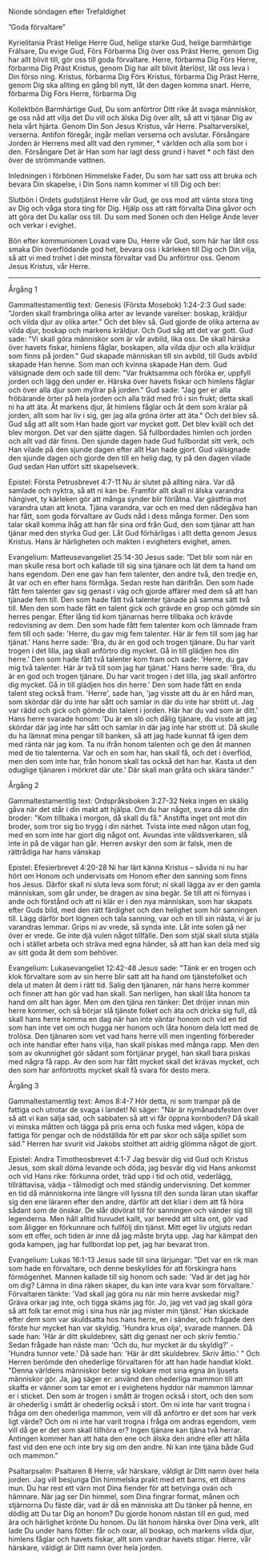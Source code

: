 Nionde söndagen efter Trefaldighet




”Goda förvaltare”




Kyrielitania
Präst        Helige Herre Gud, helige starke Gud, helige barmhärtige Frälsare, Du evige Gud,
Förs        Förbarma Dig över oss
Präst        Herre, genom Dig har allt blivit till, gör oss till goda förvaltare. Herre, förbarma Dig
Förs        Herre, förbarma Dig
Präst        Kristus, genom Dig har allt blivit återlöst, låt oss leva i Din förso ning. Kristus, förbarma Dig
Förs        Kristus, förbarma Dig
Präst        Herre, genom Dig ska allting en gång bli nytt, låt den dagen komma snart. Herre, förbarma Dig
Förs        Herre, förbarma Dig




Kollektbön
Barmhärtige Gud, Du som anförtror Ditt rike åt svaga människor, ge oss nåd att vilja det Du vill och älska Dig över allt, så att vi tjänar Dig av hela vårt hjärta.
Genom Din Son Jesus Kristus, vår Herre.
Psaltarversikel, verserna. Antifon föregår, ingår mellan verserna och avslutar.
Försångare        Jorden är Herrens med allt vad den rymmer, * världen och alla som bor i den.
Försångare        Det är Han som har lagt dess grund i havet * och fäst den över de strömmande vattnen.        




Inledningen i förbönen
Himmelske Fader, Du som har satt oss att bruka och bevara Din skapelse, i Din Sons namn kommer vi till Dig och ber:




Slutbön i Ordets gudstjänst
Herre vår Gud, ge oss mod att vänta stora ting av Dig och våga stora ting för Dig. Hjälp oss att rätt förvalta Dina gåvor och att göra det Du kallar oss till. 
Du som med Sonen och den Helige Ande lever och verkar i evighet.




Bön efter kommunionen
Lovad vare Du, Herre vår Gud, som här har låtit oss smaka Din överflödande god het, bevara oss i kärleken till Dig och Din vilja, så att vi med trohet i det minsta förvaltar vad Du anförtror oss.
Genom Jesus Kristus, vår Herre.








________________
Årgång 1




Gammaltestamentlig text: Genesis (Första Mosebok) 1:24-2:3
Gud sade: "Jorden skall frambringa olika arter av levande varelser: boskap, kräldjur och vilda djur av olika arter." Och det blev så. Gud gjorde de olika arterna av vilda djur, boskap och markens kräldjur. Och Gud såg att det var gott. 
Gud sade: "Vi skall göra människor som är vår avbild, lika oss. De skall härska över havets fiskar, himlens fåglar, boskapen, alla vilda djur och alla kräldjur som finns på jorden." Gud skapade människan till sin avbild, till Guds avbild skapade Han henne. Som man och kvinna skapade Han dem. Gud välsignade dem och sade till dem: "Var fruktsamma och föröka er, uppfyll jorden och lägg den under er. Härska över havets fiskar och himlens fåglar och över alla djur som myllrar på jorden." 
Gud sade: "Jag ger er alla fröbärande örter på hela jorden och alla träd med frö i sin frukt; detta skall ni ha att äta. Åt markens djur, åt himlens fåglar och åt dem som krälar på jorden, allt som har liv i sig, ger jag alla gröna örter att äta." Och det blev så. Gud såg att allt som Han hade gjort var mycket gott. Det blev kväll och det blev morgon. Det var den sjätte dagen.
Så fullbordades himlen och jorden och allt vad där finns. Den sjunde dagen hade Gud fullbordat sitt verk, och Han vilade på den sjunde dagen efter allt Han hade gjort. Gud välsignade den sjunde dagen och gjorde den till en helig dag, ty på den dagen vilade Gud sedan Han utfört sitt skapelseverk. 




Epistel: Första Petrusbrevet 4:7-11 
Nu är slutet på allting nära. Var då samlade och nyktra, så att ni kan be. Framför allt skall ni älska varandra hängivet, ty kärleken gör att många synder blir förlåtna. Var gästfria mot varandra utan att knota. Tjäna varandra, var och en med den nådegåva han har fått, som goda förvaltare av Guds nåd i dess många former. Den som talar skall komma ihåg att han får sina ord från Gud, den som tjänar att han tjänar med den styrka Gud ger. Låt Gud förhärligas i allt detta genom Jesus Kristus. Hans är härligheten och makten i evigheters evighet, amen. 




Evangelium: Matteusevangeliet 25:14-30 
Jesus sade: ”Det blir som när en man skulle resa bort och kallade till sig sina tjänare och lät dem ta hand om hans egendom. Den ene gav han fem talenter, den andre två, den tredje en, åt var och en efter hans förmåga. Sedan reste han därifrån. Den som hade fått fem talenter gav sig genast i väg och gjorde affärer med dem så att han tjänade fem till. Den som hade fått två talenter tjänade på samma sätt två till. Men den som hade fått en talent gick och grävde en grop och gömde sin herres pengar. Efter lång tid kom tjänarnas herre tillbaka och krävde redovisning av dem. Den som hade fått fem talenter kom och lämnade fram fem till och sade: 'Herre, du gav mig fem talenter. Här är fem till som jag har tjänat.' Hans herre sade: 'Bra, du är en god och trogen tjänare. Du har varit trogen i det lilla, jag skall anförtro dig mycket. Gå in till glädjen hos din herre.' Den som hade fått två talenter kom fram och sade: 'Herre, du gav mig två talenter. Här är två till som jag har tjänat.' Hans herre sade: 'Bra, du är en god och trogen tjänare. Du har varit trogen i det lilla, jag skall anförtro dig mycket. Gå in till glädjen hos din herre.' Den som hade fått en enda talent steg också fram. 'Herre', sade han, 'jag visste att du är en hård man, som skördar där du inte har sått och samlar in där du inte har strött ut. Jag var rädd och gick och gömde din talent i jorden. Här har du vad som är ditt.' Hans herre svarade honom: 'Du är en slö och dålig tjänare, du visste att jag skördar där jag inte har sått och samlar in där jag inte har strött ut. Då skulle du ha lämnat mina pengar till banken, så att jag hade kunnat få igen dem med ränta när jag kom. Ta nu ifrån honom talenten och ge den åt mannen med de tio talenterna. Var och en som har, han skall få, och det i överflöd, men den som inte har, från honom skall tas också det han har. Kasta ut den oduglige tjänaren i mörkret där ute.' Där skall man gråta och skära tänder.” 








Årgång 2




Gammaltestamentlig text: Ordspråksboken 3:27-32
Neka ingen en skälig gåva när det står i din makt att hjälpa. Om du har något, svara då inte din broder: "Kom tillbaka i morgon, då skall du få." Anstifta inget ont mot din broder, som tror sig bo trygg i din närhet. Tvista inte med någon utan fog, med en som inte har gjort dig något ont. Avundas inte våldsverkaren, slå inte in på de vägar han går. Herren avskyr den som är falsk, men de rättrådiga har hans vänskap




Epistel: Efesierbrevet 4:20-28
Ni har lärt känna Kristus – såvida ni nu har hört om Honom och undervisats om Honom efter den sanning som finns hos Jesus. Därför skall ni sluta leva som förut; ni skall lägga av er den gamla människan, som går under, be dragen av sina begär. Se till att ni förnyas i ande och förstånd och att ni klär er i den nya människan, som har skapats efter Guds bild, med den rätt färdighet och den helighet som hör sanningen till. Lägg därför bort lögnen och tala sanning, var och en till sin nästa, vi är ju varandras lemmar. Grips ni av vrede, så synda inte. Låt inte solen gå ner över er vrede. Ge inte djä vulen något tillfälle. Den som stjäl skall sluta stjäla och i stället arbeta och sträva med egna händer, så att han kan dela med sig av sitt goda åt dem som behöver.




Evangelium: Lukasevangeliet 12:42-48
Jesus sade: "Tänk er en trogen och klok förvaltare som av sin herre blir satt att ha hand om tjänstefolket och dela ut maten åt dem i rätt tid. Salig den tjänaren, när hans herre kommer och finner att han gör vad han skall. San nerligen, han skall låta honom ta hand om allt han äger. Men om den tjäna ren tänker: Det dröjer innan min herre kommer, och så börjar slå tjänste folket och äta och dricka sig full, då skall hans herre komma en dag när han inte väntar honom och vid en tid som han inte vet om och hugga ner honom och låta honom dela lott med de trolösa. Den tjänaren som vet vad hans herre vill men ingenting förbereder och inte handlar efter hans vilja, han skall piskas med många rapp. Men den som av okunnighet gör sådant som förtjänar prygel, han skall bara piskas med några få rapp. Av den som har fått mycket skall det krävas mycket, och den som har anförtrotts mycket skall få svara för desto mera.








Årgång 3




Gammaltestamentlig text: Amos 8:4-7
Hör detta, ni som trampar på de fattiga och utrotar de svaga i landet! Ni säger: "När är nymånadsfesten över så att vi kan sälja säd, och sabbaten så att vi får öppna kornboden? Då skall vi minska måtten och lägga på pris erna och fuska med vågen, köpa de fattiga för pengar och de nödställda för ett par skor och sälja spillet som säd." Herren har svurit vid Jakobs stolthet att aldrig glömma något de gjort. 




Epistel: Andra Timotheosbrevet 4:1-7
Jag besvär dig vid Gud och Kristus Jesus, som skall döma levande och döda, jag besvär dig vid Hans ankomst och vid Hans rike: förkunna ordet, träd upp i tid och otid, vederlägg, tillrättavisa, vädja – tålmodigt och med ständig undervisning. Det kommer en tid då människorna inte längre vill lyssna till den sunda läran utan skaffar sig den ene läraren efter den andre, därför att det kliar i dem att få höra sådant som de önskar. De slår dövörat till för sanningen och vänder sig till legenderna. Men håll alltid huvudet kallt, var beredd att slita ont, gör vad som åligger en förkunnare och fullfölj din tjänst. Mitt eget liv utgjuts redan som ett offer, och tiden är inne då jag måste bryta upp. Jag har kämpat den goda kampen, jag har fullbordat lop pet, jag har bevarat tron. 




Evangelium: Lukas 16:1-13
Jesus sade till sina lärjungar: "Det var en rik man som hade en förvaltare, och denne beskylldes för att förskingra hans förmögenhet. Mannen kallade till sig honom och sade: 'Vad är det jag hör om dig? Lämna in dina räken skaper, du kan inte vara kvar som förvaltare.' Förvaltaren tänkte: 'Vad skall jag göra nu när min herre avskedar mig? Gräva orkar jag inte, och tigga skäms jag för. Jo, jag vet vad jag skall göra så att folk tar emot mig i sina hus när jag mister min tjänst.' Han skickade efter dem som var skuldsatta hos hans herre, en i sänder, och frågade den förste hur mycket han var skyldig. 'Hundra krus olja', svarade mannen. Då sade han: 'Här är ditt skuldebrev, sätt dig genast ner och skriv femtio.' Sedan frågade han näste man: 'Och du, hur mycket är du skyldig?' - 'Hundra tunnor vete.' Då sade han: 'Här är ditt skuldebrev. Skriv åttio.' " 
Och Herren berömde den ohederlige förvaltaren för att han hade handlat klokt. "Denna världens människor beter sig klokare mot sina egna än ljusets människor gör. Ja, jag säger er: använd den ohederliga mammon till att skaffa er vänner som tar emot er i evighetens hyddor när mammon lämnar er i sticket. Den som är trogen i smått är trogen också i stort, och den som är ohederlig i smått är ohederlig också i stort. Om ni inte har varit trogna i fråga om den ohederliga mammon, vem vill då anförtro er det som har verk ligt värde? Och om ni inte har varit trogna i fråga om andras egendom, vem vill då ge er det som skall tillhöra er? Ingen tjänare kan tjäna två herrar. Antingen kommer han att hata den ene och älska den andre eller att hålla fast vid den ene och inte bry sig om den andre. Ni kan inte tjäna både Gud och mammon."         








Psaltarpsalm: Psaltaren 8
Herre, vår härskare, väldigt är Ditt namn över hela jorden.
Jag vill besjunga Din himmelska prakt med ett barns, ett dibarns mun.
Du har rest ett värn mot Dina fiender för att betvinga ovän och hämnare. 
När jag ser Din himmel, som Dina fingrar format, månen och stjärnorna Du fäste där, 
vad är då en människa att Du tänker på henne, en dödlig att Du tar Dig an honom? 
Du gjorde honom nästan till en gud, med ära och härlighet krönte Du honom. 
Du lät honom härska över Dina verk, allt lade Du under hans fötter: 
får och oxar, all boskap, och markens vilda djur, 
himlens fåglar och havets fiskar, allt som vandrar havets stigar. 
Herre, vår härskare, väldigt är Ditt namn över hela jorden.
